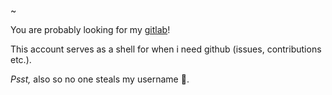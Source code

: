 ~

You are probably looking for my [gitlab](https://gitlab.com/co1ncidene)!

This account serves as a shell for when i need github (issues, contributions etc.).

*Psst,* also so no one steals my username 🔭.
